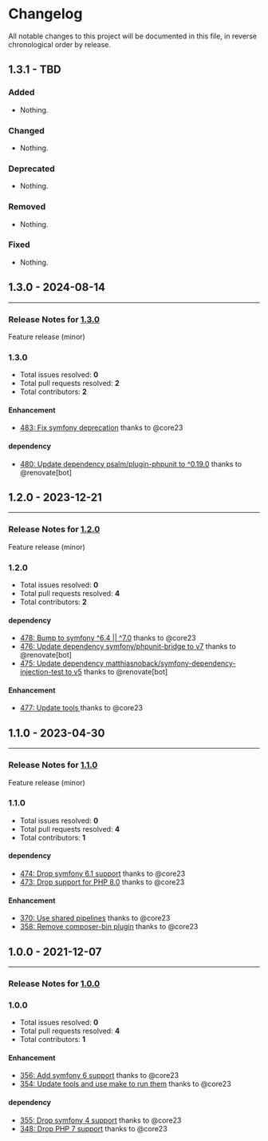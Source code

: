 # Changelog

All notable changes to this project will be documented in this file, in reverse chronological order by release.

## 1.3.1 - TBD

### Added

- Nothing.

### Changed

- Nothing.

### Deprecated

- Nothing.

### Removed

- Nothing.

### Fixed

- Nothing.

## 1.3.0 - 2024-08-14


-----

### Release Notes for [1.3.0](https://github.com/nucleos/NucleosSetlistFmBundle/milestone/8)

Feature release (minor)

### 1.3.0

- Total issues resolved: **0**
- Total pull requests resolved: **2**
- Total contributors: **2**

#### Enhancement

 - [483: Fix symfony deprecation](https://github.com/nucleos/NucleosSetlistFmBundle/pull/483) thanks to @core23

#### dependency

 - [480: Update dependency psalm/plugin-phpunit to ^0.19.0](https://github.com/nucleos/NucleosSetlistFmBundle/pull/480) thanks to @renovate[bot]

## 1.2.0 - 2023-12-21


-----

### Release Notes for [1.2.0](https://github.com/nucleos/NucleosSetlistFmBundle/milestone/6)

Feature release (minor)

### 1.2.0

- Total issues resolved: **0**
- Total pull requests resolved: **4**
- Total contributors: **2**

#### dependency

 - [478: Bump to symfony ^6.4 || ^7.0](https://github.com/nucleos/NucleosSetlistFmBundle/pull/478) thanks to @core23
 - [476: Update dependency symfony/phpunit-bridge to v7](https://github.com/nucleos/NucleosSetlistFmBundle/pull/476) thanks to @renovate[bot]
 - [475: Update dependency matthiasnoback/symfony-dependency-injection-test to v5](https://github.com/nucleos/NucleosSetlistFmBundle/pull/475) thanks to @renovate[bot]

#### Enhancement

 - [477: Update tools ](https://github.com/nucleos/NucleosSetlistFmBundle/pull/477) thanks to @core23

## 1.1.0 - 2023-04-30


-----

### Release Notes for [1.1.0](https://github.com/nucleos/NucleosSetlistFmBundle/milestone/3)

Feature release (minor)

### 1.1.0

- Total issues resolved: **0**
- Total pull requests resolved: **4**
- Total contributors: **1**

#### dependency

 - [474: Drop symfony 6.1 support](https://github.com/nucleos/NucleosSetlistFmBundle/pull/474) thanks to @core23
 - [473: Drop support for PHP 8.0](https://github.com/nucleos/NucleosSetlistFmBundle/pull/473) thanks to @core23

#### Enhancement

 - [370: Use shared pipelines](https://github.com/nucleos/NucleosSetlistFmBundle/pull/370) thanks to @core23
 - [358: Remove composer-bin plugin](https://github.com/nucleos/NucleosSetlistFmBundle/pull/358) thanks to @core23

## 1.0.0 - 2021-12-07


-----

### Release Notes for [1.0.0](https://github.com/nucleos/NucleosSetlistFmBundle/milestone/1)



### 1.0.0

- Total issues resolved: **0**
- Total pull requests resolved: **4**
- Total contributors: **1**

#### Enhancement

 - [356: Add symfony 6 support](https://github.com/nucleos/NucleosSetlistFmBundle/pull/356) thanks to @core23
 - [354: Update tools and use make to run them](https://github.com/nucleos/NucleosSetlistFmBundle/pull/354) thanks to @core23

#### dependency

 - [355: Drop symfony 4 support](https://github.com/nucleos/NucleosSetlistFmBundle/pull/355) thanks to @core23
 - [348: Drop PHP 7 support](https://github.com/nucleos/NucleosSetlistFmBundle/pull/348) thanks to @core23

